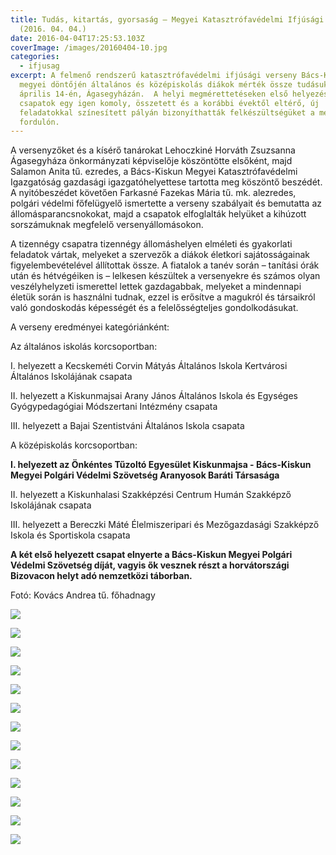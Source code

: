 ```yaml
---
title: Tudás, kitartás, gyorsaság – Megyei Katasztrófavédelmi Ifjúsági Verseny
  (2016. 04. 04.)
date: 2016-04-04T17:25:53.103Z
coverImage: /images/20160404-10.jpg
categories:
  - ifjusag
excerpt: A felmenő rendszerű katasztrófavédelmi ifjúsági verseny Bács-Kiskun
  megyei döntőjén általános és középiskolás diákok mérték össze tudásukat
  április 14-én, Ágasegyházán.  A helyi megmérettetéseken első helyezést elérő
  csapatok egy igen komoly, összetett és a korábbi évektől eltérő, új
  feladatokkal színesített pályán bizonyíthatták felkészültségüket a megyei
  fordulón.
---
```

A versenyzőket és a kísérő tanárokat Lehoczkiné Horváth Zsuzsanna Ágasegyháza önkormányzati képviselője köszöntötte elsőként, majd Salamon Anita tű. ezredes, a Bács-Kiskun Megyei Katasztrófavédelmi Igazgatóság gazdasági igazgatóhelyettese tartotta meg köszöntő beszédét. A nyitóbeszédet követően Farkasné Fazekas Mária tű. mk. alezredes, polgári védelmi főfelügyelő ismertette a verseny szabályait és bemutatta az állomásparancsnokokat, majd a csapatok elfoglalták helyüket a kihúzott sorszámuknak megfelelő versenyállomásokon.

A tizennégy csapatra tizennégy állomáshelyen elméleti és gyakorlati feladatok vártak, melyeket a szervezők a diákok életkori sajátosságainak figyelembevételével állítottak össze. A fiatalok a tanév során – tanítási órák után és hétvégéiken is – lelkesen készültek a versenyekre és számos olyan veszélyhelyzeti ismerettel lettek gazdagabbak, melyeket a mindennapi életük során is használni tudnak, ezzel is erősítve a magukról és társaikról való gondoskodás képességét és a felelősségteljes gondolkodásukat.

A verseny eredményei kategóriánként:

Az általános iskolás korcsoportban:

I. helyezett a Kecskeméti Corvin Mátyás Általános Iskola Kertvárosi Általános Iskolájának csapata

II. helyezett a Kiskunmajsai Arany János Általános Iskola és Egységes Gyógypedagógiai Módszertani Intézmény csapata

III. helyezett a Bajai Szentistváni Általános Iskola csapata

A középiskolás korcsoportban:

**I. helyezett az Önkéntes Tűzoltó Egyesület Kiskunmajsa - Bács-Kiskun Megyei Polgári Védelmi Szövetség Aranyosok Baráti Társasága**

II. helyezett a Kiskunhalasi Szakképzési Centrum Humán Szakképző Iskolájának csapata

III. helyezett a Bereczki Máté Élelmiszeripari és Mezőgazdasági Szakképző Iskola és Sportiskola csapata

**A﻿ két első helyezett csapat elnyerte a Bács-Kiskun Megyei Polgári Védelmi Szövetség díját, vagyis ők vesznek részt a horvátországi Bizovacon helyt adó nemzetközi táborban.**

Fotó: Kovács Andrea tű. főhadnagy

![](/images/20160404-2.jpg)

![](/images/20160404-3.jpg)

![](/images/20160404-4.jpg)

![](/images/20160404-6.jpg)

![](/images/20160404-7.jpg)

![](/images/20160404-9.jpg)

![](/images/20160404-10.jpg)

![](/images/20160404-12.jpg)

![](/images/20160404-13.jpg)

![](/images/20160404-14.jpg)

![](/images/20160404-15.jpg)

![](/images/20160404-17.jpg)

![](/images/20160404-18.jpg)